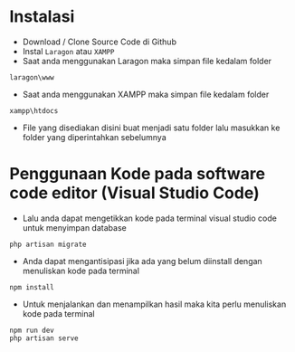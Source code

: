 # Instalasi
- Download / Clone Source Code di Github
- Instal `Laragon` atau `XAMPP`
- Saat anda menggunakan Laragon maka simpan file kedalam folder
```
laragon\www
```
- Saat anda menggunakan XAMPP maka simpan file kedalam folder
```
xampp\htdocs
```
- File yang disediakan disini buat menjadi satu folder lalu masukkan ke folder yang diperintahkan sebelumnya
# Penggunaan Kode pada software code editor (Visual Studio Code)
- Lalu anda dapat mengetikkan kode pada terminal visual studio code untuk menyimpan database
```
php artisan migrate
```
- Anda dapat mengantisipasi jika ada yang belum diinstall dengan menuliskan kode pada terminal
```
npm install
```
- Untuk menjalankan dan menampilkan hasil maka kita perlu menuliskan kode pada terminal
```
npm run dev
php artisan serve
```
